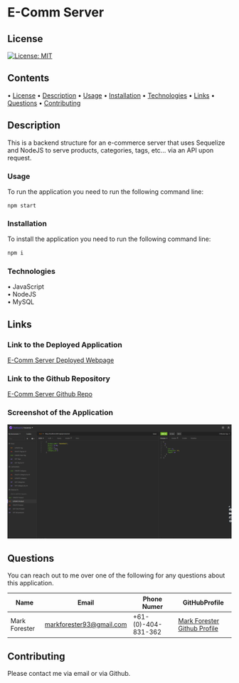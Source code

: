 # E-Comm Server

## License

[![License: MIT](https://img.shields.io/badge/License-MIT-yellow.svg)](https://opensource.org/licenses/MIT)

## Contents

• [License](#license)
• [Description](#description)
• [Usage](#usage)
• [Installation](#installation)
• [Technologies](#technologies)
• [Links](#links)
• [Questions](#questions)
• [Contributing](#contributing)

## Description

This is a backend structure for an e-commerce server that uses Sequelize and NodeJS to serve products, categories, tags, etc... via an API upon request.

### Usage

To run the application you need to run the following command line:

```
npm start
```

### Installation

To install the application you need to run the following command line:

```bash
npm i
```

### Technologies

• JavaScript  
• NodeJS  
• MySQL

## Links

### Link to the Deployed Application

[E-Comm Server Deployed Webpage](https://forester93.github.io/e-comm-server/)

### Link to the Github Repository

[E-Comm Server Github Repo](https://github.com/forester93/e-comm-server/)

### Screenshot of the Application

![Screenshot of the page](./assets/images/screenshot.png)

## Questions

You can reach out to me over one of the following for any questions about this application.

| Name          | Email                    | Phone Numer         | GitHubProfile                                                  |
| ------------- | ------------------------ | ------------------- | -------------------------------------------------------------- |
| Mark Forester | markforester93@gmail.com | +61-(0)-404-831-362 | [Mark Forester Github Profile](https://github.com/forester93/) |

## Contributing

Please contact me via email or via Github.
